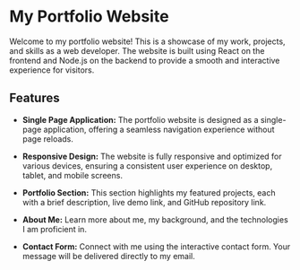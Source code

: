 # My Portfolio Website

Welcome to my portfolio website! This is a showcase of my work, projects, and skills as a web developer. The website is built using React on the frontend and Node.js on the backend to provide a smooth and interactive experience for visitors.

## Features

- **Single Page Application:** The portfolio website is designed as a single-page application, offering a seamless navigation experience without page reloads.

- **Responsive Design:** The website is fully responsive and optimized for various devices, ensuring a consistent user experience on desktop, tablet, and mobile screens.

- **Portfolio Section:** This section highlights my featured projects, each with a brief description, live demo link, and GitHub repository link.

- **About Me:** Learn more about me, my background, and the technologies I am proficient in.

- **Contact Form:** Connect with me using the interactive contact form. Your message will be delivered directly to my email.


